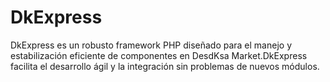 # DkExpress
DkExpress es un robusto framework PHP diseñado para el manejo y estabilización eficiente de componentes en DesdKsa Market.DkExpress facilita el desarrollo ágil y la integración sin problemas de nuevos módulos. 
